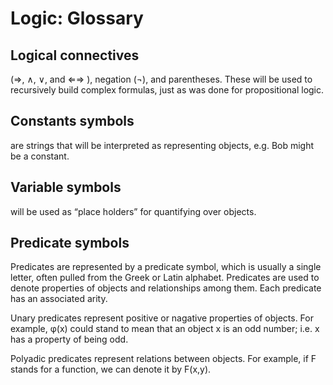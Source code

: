 # Logic: Glossary


## Logical connectives
(⇒, ∧, ∨, and ⇐⇒ ), negation (¬), and parentheses. These will be used to
recursively build complex formulas, just as was done for propositional logic.

## Constants symbols
are strings that will be interpreted as representing objects, e.g. Bob might
be a constant.

## Variable symbols
will be used as “place holders” for quantifying over objects.

## Predicate symbols

Predicates are represented by a predicate symbol, which is usually a single letter, often pulled from the Greek or Latin alphabet. Predicates are used to denote properties of objects and relationships among them. Each predicate has an associated arity.

Unary predicates represent positive or nagative properties of objects. For example, φ(x) could stand to mean that an object x is an odd number; i.e. x has a property of being odd.

Polyadic predicates represent relations between objects. For example, if F stands for a function, we can denote it by F(x,y).
